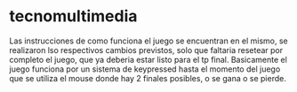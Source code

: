 # tecnomultimedia
Las instrucciones de como funciona el juego se encuentran en el mismo, se realizaron lso respectivos cambios previstos, solo que faltaria resetear por completo el juego, que ya deberia estar listo para el tp final. Basicamente el juego funciona por un sistema de keypressed hasta el momento del juego que se utiliza el mouse donde hay 2 finales posibles, o se gana o se pierde.
